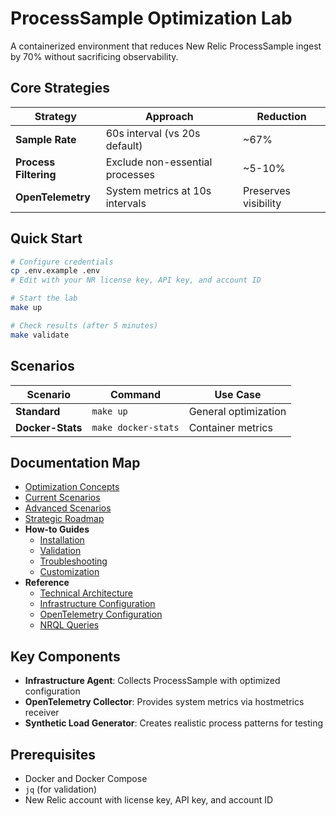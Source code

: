 # ProcessSample Optimization Lab

A containerized environment that reduces New Relic ProcessSample ingest by 70% without sacrificing observability.

## Core Strategies

| Strategy | Approach | Reduction |
|----------|----------|-----------|
| **Sample Rate** | 60s interval (vs 20s default) | ~67% |
| **Process Filtering** | Exclude non-essential processes | ~5-10% |
| **OpenTelemetry** | System metrics at 10s intervals | Preserves visibility |

## Quick Start

```bash
# Configure credentials
cp .env.example .env
# Edit with your NR license key, API key, and account ID

# Start the lab
make up

# Check results (after 5 minutes)
make validate
```

## Scenarios

| Scenario | Command | Use Case |
|----------|---------|----------|
| **Standard** | `make up` | General optimization |
| **Docker-Stats** | `make docker-stats` | Container metrics |

## Documentation Map

- [Optimization Concepts](concepts.md)
- [Current Scenarios](scenarios.md)
- [Advanced Scenarios](advanced-scenarios.md)
- [Strategic Roadmap](roadmap.md)
- **How-to Guides**
  - [Installation](how-to/install.md)
  - [Validation](how-to/validate.md)
  - [Troubleshooting](how-to/troubleshoot.md)
  - [Customization](how-to/extend.md)
- **Reference**
  - [Technical Architecture](reference/technical-architecture.md)
  - [Infrastructure Configuration](reference/newrelic-infra.md)
  - [OpenTelemetry Configuration](reference/otel-config.md)
  - [NRQL Queries](reference/nrql-cheatsheet.md)

## Key Components

- **Infrastructure Agent**: Collects ProcessSample with optimized configuration
- **OpenTelemetry Collector**: Provides system metrics via hostmetrics receiver
- **Synthetic Load Generator**: Creates realistic process patterns for testing

## Prerequisites

- Docker and Docker Compose
- `jq` (for validation)
- New Relic account with license key, API key, and account ID